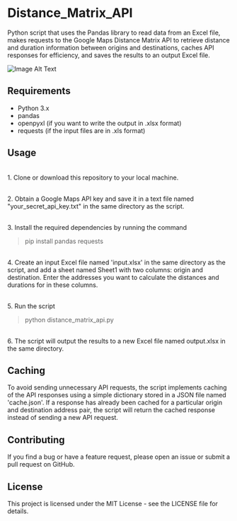 # Distance_Matrix_API
Python script that uses the Pandas library to read data from an Excel file, makes requests to the Google Maps Distance Matrix API to retrieve distance and duration information between origins and destinations, caches API responses for efficiency, and saves the results to an output Excel file.

![Image Alt Text](./distance-matrix-google-maps-api.jpg)





## Requirements
- Python 3.x
- pandas
- openpyxl (if you want to write the output in .xlsx format)
- requests (if the input files are in .xls format)


## Usage

</br>1. Clone or download this repository to your local machine.

</br>2. Obtain a Google Maps API key and save it in a text file named "your_secret_api_key.txt" in the same directory as the script.

</br>3. Install the required dependencies by running the command
> pip install pandas requests

</br>4. Create an input Excel file named 'input.xlsx' in the same directory as the script, and add a sheet named Sheet1 with two columns: origin and destination. Enter the addresses you want to calculate the distances and durations for in these columns.


</br>5. Run the script
> python distance_matrix_api.py

</br>6. The script will output the results to a new Excel file named output.xlsx in the same directory.


## Caching
To avoid sending unnecessary API requests, the script implements caching of the API responses using a simple dictionary stored in a JSON file named 'cache.json'. If a response has already been cached for a particular origin and destination address pair, the script will return the cached response instead of sending a new API request.


## Contributing
If you find a bug or have a feature request, please open an issue or submit a pull request on GitHub.

## License
This project is licensed under the MIT License - see the LICENSE file for details.
